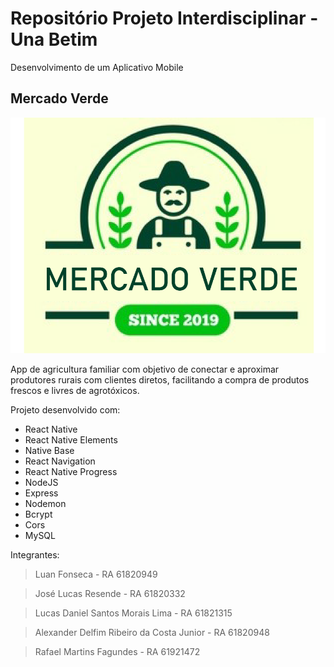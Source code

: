 # Repositório Projeto Interdisciplinar - Una Betim

Desenvolvimento de um Aplicativo Mobile

## Mercado Verde

![Logotipo do aplicativo](https://github.com/luanfonsecap/pi-2019-2/blob/master/App/MercadoVerde/src/img/logo.png?raw=true)

App de agricultura familiar com objetivo de conectar e aproximar produtores   rurais com clientes diretos, facilitando a compra de produtos frescos e livres de agrotóxicos.

Projeto desenvolvido com:
 - React Native
 - React Native Elements
 - Native Base
 - React Navigation
 - React Native Progress
 - NodeJS
 - Express
 - Nodemon
 - Bcrypt
 - Cors
 - MySQL

Integrantes: 
> Luan Fonseca - RA 61820949

> José Lucas Resende - RA 61820332

> Lucas Daniel Santos Morais Lima - RA 61821315

> Alexander Delfim Ribeiro da Costa Junior - RA 61820948

> Rafael Martins Fagundes - RA 61921472
